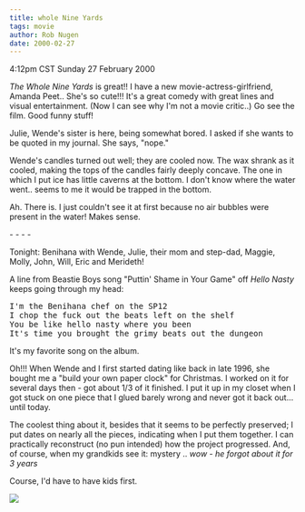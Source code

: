 ```yaml
---
title: whole Nine Yards
tags: movie
author: Rob Nugen
date: 2000-02-27
---
```


<title>The Whole Nine Yards</title>
<p class=date>4:12pm CST Sunday 27 February 2000</p>

<p><em>The Whole Nine Yards</em> is great!!  I have a new
movie-actress-girlfriend, Amanda Peet.. She's so cute!!!  It's a great
comedy with great lines and visual entertainment.  (Now I can see why
I'm not a movie critic..)  Go see the film.  Good funny stuff!

<p>Julie, Wende's sister is here, being somewhat bored.  I asked if
she wants to be quoted in my journal.  She says, "nope."

<p>Wende's candles turned out well; they are cooled now.  The wax
shrank as it cooled, making the tops of the candles fairly deeply
concave.  The one in which I put ice has little caverns at the bottom.
I don't know where the water went..  seems to me it would be trapped
in the bottom.

<p>Ah.  There is.  I just couldn't see it at first because no air
bubbles were present in the water!  Makes sense.

<p>- - - -

<p>Tonight: Benihana with Wende, Julie, their mom and step-dad,
Maggie, Molly, John, Will, Eric and Merideth!

<p>A line from Beastie Boys song "Puttin' Shame in Your Game" off
<em>Hello Nasty</em> keeps going through my head:

<p><pre>I'm the Benihana chef on the SP12
I chop the fuck out the beats left on the shelf
You be like hello nasty where you been
It's time you brought the grimy beats out the dungeon
</pre>

<p>It's my favorite song on the album.

<p>Oh!!!  When Wende and I first started dating like back in late
1996, she bought me a "build your own paper clock" for Christmas.  I
worked on it for several days then - got about 1/3 of it finished.  I
put it up in my closet when I got stuck on one piece that I glued
barely wrong and never got it back out... until today.

<p>The coolest thing about it, besides that it seems to be perfectly
preserved; I put dates on nearly all the pieces, indicating when I put
them together.  I can practically reconstruct (no pun intended) how
the project progressed.  And, of course, when my grandkids see it:
mystery .. <em>wow - he forgot about it for 3 years</em>

<p>Course, I'd have to have kids first.

<p><img src='/images/rob/wL-ROB.gif'>

